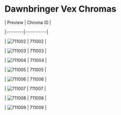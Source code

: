 # Dawnbringer Vex Chromas


| Preview | Chroma ID |

|---------|-----------|

| ![711002](https://raw.communitydragon.org/latest/plugins/rcp-be-lol-game-data/global/default/v1/champion-chroma-images/711/711002.png) | 711002 |

| ![711003](https://raw.communitydragon.org/latest/plugins/rcp-be-lol-game-data/global/default/v1/champion-chroma-images/711/711003.png) | 711003 |

| ![711004](https://raw.communitydragon.org/latest/plugins/rcp-be-lol-game-data/global/default/v1/champion-chroma-images/711/711004.png) | 711004 |

| ![711005](https://raw.communitydragon.org/latest/plugins/rcp-be-lol-game-data/global/default/v1/champion-chroma-images/711/711005.png) | 711005 |

| ![711006](https://raw.communitydragon.org/latest/plugins/rcp-be-lol-game-data/global/default/v1/champion-chroma-images/711/711006.png) | 711006 |

| ![711007](https://raw.communitydragon.org/latest/plugins/rcp-be-lol-game-data/global/default/v1/champion-chroma-images/711/711007.png) | 711007 |

| ![711008](https://raw.communitydragon.org/latest/plugins/rcp-be-lol-game-data/global/default/v1/champion-chroma-images/711/711008.png) | 711008 |

| ![711009](https://raw.communitydragon.org/latest/plugins/rcp-be-lol-game-data/global/default/v1/champion-chroma-images/711/711009.png) | 711009 |